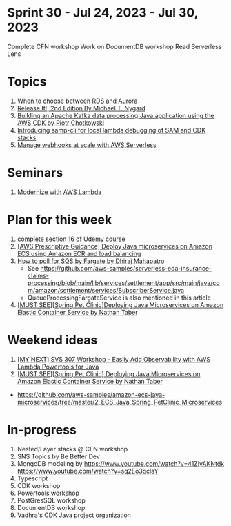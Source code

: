 <h1>Sprint 30 - Jul 24, 2023 - Jul 30, 2023</h1>

Complete CFN workshop
Work on DocumentDB workshop
Read Serverless Lens

# Topics

1. [When to choose between RDS and Aurora](https://learning.oreilly.com/library/view/aws-for-solutions/9781803238951/Text/Chapter_07.xhtml#_idParaDest-272)
2. [Release It!, 2nd Edition By Michael T. Nygard](https://learning.oreilly.com/library/view/release-it-2nd/9781680504552/)
3. [Building an Apache Kafka data processing Java application using the AWS CDK by Piotr Chotkowski](https://aws.amazon.com/blogs/developer/building-an-apache-kafka-data-processing-java-application-using-the-aws-cdk/)
4. [Introducing samp-cli for local lambda debugging of SAM and CDK stacks](https://dev.to/aws-builders/introducing-samp-cli-for-local-lambda-debugging-1m01)
5. [Manage webhooks at scale with AWS Serverless](https://dev.to/aws-builders/manage-webhooks-at-scale-with-aws-serverless-fof)

# Seminars

1. [Modernize with AWS Lambda](https://aws.amazon.com/lambda/modernize-with-aws-lambda/)

# Plan for this week

1. [complete section 16 of Udemy course](https://www.udemy.com/course/aws-typescript-cdk-serverless-react/learn/lecture/37719618#overview)
3. [[AWS Prescriptive Guidance] Deploy Java microservices on Amazon ECS using Amazon ECR and load balancing](https://docs.aws.amazon.com/prescriptive-guidance/latest/patterns/deploy-java-microservices-on-amazon-ecs-using-amazon-ecr-and-load-balancing.html)
4. [How to poll for SQS by Fargate by Dhiraj Mahapatro](https://aws.amazon.com/blogs/compute/extending-a-serverless-event-driven-architecture-to-existing-container-workloads/)
    - See https://github.com/aws-samples/serverless-eda-insurance-claims-processing/blob/main/lib/services/settlement/app/src/main/java/com/amazon/settlement/services/SubscriberService.java
    - QueueProcessingFargateService is also mentioned in this article
5. [[MUST SEE][Spring Pet Clinic]Deploying Java Microservices on Amazon Elastic Container Service by Nathan Taber](https://aws.amazon.com/blogs/compute/deploying-java-microservices-on-amazon-ec2-container-service/)

# Weekend ideas

1. [[MY NEXT] SVS 307 Workshop - Easily Add Observability with AWS Lambda Powertools for Java](https://catalog.us-east-1.prod.workshops.aws/workshops/a7011c82-e4af-4a52-80fa-fcd61f1dacd9/en-US/introduction)
2. [[MUST SEE][Spring Pet Clinic] Deploying Java Microservices on Amazon Elastic Container Service by Nathan Taber](https://aws.amazon.com/blogs/compute/deploying-java-microservices-on-amazon-ec2-container-service/)
- https://github.com/aws-samples/amazon-ecs-java-microservices/tree/master/2_ECS_Java_Spring_PetClinic_Microservices

# In-progress

1. Nested/Layer stacks @ CFN workshop
2. SNS Topics by Be Better Dev
3. MongoDB modeling by
https://www.youtube.com/watch?v=41ZIyAKNtdk
https://www.youtube.com/watch?v=sq2Eo3qclaY
4. Typescript
5. CDK workshop
6. Powertools workshop
7. PostGresSQL workshop
8. DocumentDB workshop
9. Vadhra's CDK Java project organization